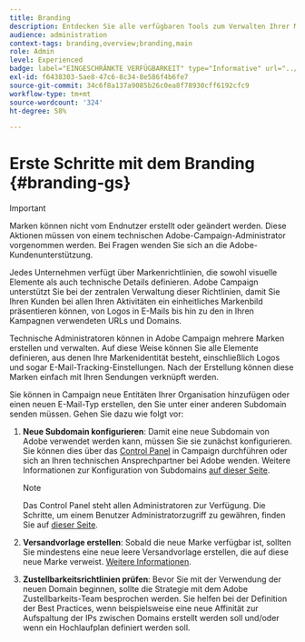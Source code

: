 ```yaml
---
title: Branding
description: Entdecken Sie alle verfügbaren Tools zum Verwalten Ihrer Markenidentitäten
audience: administration
context-tags: branding,overview;branding,main
role: Admin
level: Experienced
badge: label="EINGESCHRÄNKTE VERFÜGBARKEIT" type="Informative" url="../campaign-standard-migration-home.md" tooltip="Auf Campaign Standard migrierter Benutzer beschränkt"
exl-id: f6438303-5ae8-47c6-8c34-8e586f4b6fe7
source-git-commit: 34c6f8a137a9085b26c0ea8f78930cff6192cfc9
workflow-type: tm+mt
source-wordcount: '324'
ht-degree: 58%

---
```


# Erste Schritte mit dem Branding {#branding-gs}

>[!IMPORTANT]
>
>Marken können nicht vom Endnutzer erstellt oder geändert werden. Diese Aktionen müssen von einem technischen Adobe-Campaign-Administrator vorgenommen werden. Bei Fragen wenden Sie sich an die Adobe-Kundenunterstützung.

Jedes Unternehmen verfügt über Markenrichtlinien, die sowohl visuelle Elemente als auch technische Details definieren. Adobe Campaign unterstützt Sie bei der zentralen Verwaltung dieser Richtlinien, damit Sie Ihren Kunden bei allen Ihren Aktivitäten ein einheitliches Markenbild präsentieren können, von Logos in E-Mails bis hin zu den in Ihren Kampagnen verwendeten URLs und Domains.

Technische Administratoren können in Adobe Campaign mehrere Marken erstellen und verwalten. Auf diese Weise können Sie alle Elemente definieren, aus denen Ihre Markenidentität besteht, einschließlich Logos und sogar E-Mail-Tracking-Einstellungen. Nach der Erstellung können diese Marken einfach mit Ihren Sendungen verknüpft werden.

Sie können in Campaign neue Entitäten Ihrer Organisation hinzufügen oder einen neuen E-Mail-Typ erstellen, den Sie unter einer anderen Subdomain senden müssen. Gehen Sie dazu wie folgt vor:

1. **Neue Subdomain konfigurieren**: Damit eine neue Subdomain von Adobe verwendet werden kann, müssen Sie sie zunächst konfigurieren. Sie können dies über das [Control Panel](https://experienceleague.adobe.com/docs/control-panel/using/subdomains-and-certificates/subdomains-branding.html?lang=de) in Campaign durchführen oder sich an Ihren technischen Ansprechpartner bei Adobe wenden. Weitere Informationen zur Konfiguration von Subdomains [auf dieser Seite](https://experienceleague.adobe.com/de/docs/deliverability-learn/deliverability-best-practice-guide/additional-resources/campaign/ac-domain-name-setup).

   >[!NOTE]
   >
   >Das Control Panel steht allen Administratoren zur Verfügung. Die Schritte, um einem Benutzer Administratorzugriff zu gewähren, finden Sie auf [dieser Seite](https://experienceleague.adobe.com/docs/control-panel/using/discover-control-panel/managing-permissions.html?lang=de#discover-control-panel).

1. **Versandvorlage erstellen**: Sobald die neue Marke verfügbar ist, sollten Sie mindestens eine neue leere Versandvorlage erstellen, die auf diese neue Marke verweist. [Weitere Informationen](branding-assign.md).

1. **Zustellbarkeitsrichtlinien prüfen**: Bevor Sie mit der Verwendung der neuen Domain beginnen, sollte die Strategie mit dem Adobe Zustellbarkeits-Team besprochen werden. Sie helfen bei der Definition der Best Practices, wenn beispielsweise eine neue Affinität zur Aufspaltung der IPs zwischen Domains erstellt werden soll und/oder wenn ein Hochlaufplan definiert werden soll.
